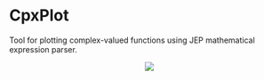 # CpxPlot
Tool for plotting complex-valued functions using JEP mathematical expression parser.

<p align="center">
  <img src="https://files.joswigsolutions.com/screenshots/cpxplot.png" />
</p>
